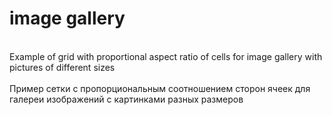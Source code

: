 # image gallery
\
Example of grid with proportional aspect ratio of cells for image gallery with pictures of different sizes
\
\
Пример сетки с пропорциональным соотношением сторон ячеек для галереи изображений с картинками разных размеров
